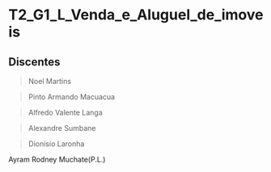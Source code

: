 # T2_G1_L_Venda_e_Aluguel_de_imoveis

## Discentes 
> Noel Martins

> Pinto Armando Macuacua

> Alfredo Valente Langa 

> Alexandre Sumbane 

> Dionisio Laronha

Ayram Rodney Muchate(P.L.)

